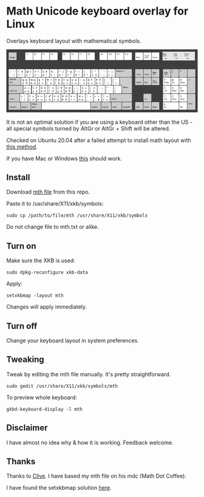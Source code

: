 # Math Unicode keyboard overlay for Linux
Overlays keyboard layout with mathematical symbols.

![mth-Layout](/images/mth_Sep_2020.png)

It is not an optimal solution if you are using a keyboard other than the US - all special symbols turned by AltGr or AltGr + Shift will be altered.

Checked on Ubuntu 20.04 after a failed attempt to install math layout with [this method](https://blog.math.coffee/post/20180921/keyboard-layout/).

If you have Mac or Windows [this](http://insti.physics.sunysb.edu/~siegel/unicode.html) should work.

## Install
Download <a id="raw-url" href="https://github.com/CaptchaSamurai/Math-Unicode-keyboard-overlay-Linux-XKB/blob/master/mth">mth file</a> from this repo.

Paste it to /usr/share/X11/xkb/symbols:

```
sudo cp /path/to/file/mth /usr/share/X11/xkb/symbols
```

Do not change file to mth.txt or alike.

## Turn on
Make sure the XKB is used:

```
sudo dpkg-reconfigure xkb-data
```

Apply:
```
setxkbmap -layout mth
```

Changes will apply immediately.

## Turn off
Change your keyboard layout in system preferences.

## Tweaking
Tweak by editing the mth file manually. It's pretty straightforward.

```
sudo gedit /usr/share/X11/xkb/symbols/mth
```

To preview whole keyboard:
```
gkbd-keyboard-display -l mth
```

## Disclaimer
I have almost no idea why & how it is working. Feedback welcome.

## Thanks
Thanks to [Clive](https://blog.math.coffee/post/20180921/keyboard-layout/). I have based my mth file on his mdc (Math Dot Coffee).

I have found the setxkbmap solution [here](https://blog.lobraun.de/2020/03/09/Umlauts-on-US-Keyboard-Layouts-on-Ubuntu-with-XKB/).
